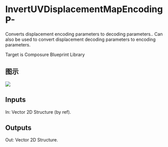 # InvertUVDisplacementMapEncodingP-

Converts displacement encoding parameters to decoding parameters.. Can also be used to convert displacement decoding parameters to encoding parameters.

Target is Composure Blueprint Library

## 图示

![]($-20221218-18292534.png)

## Inputs

In: Vector 2D Structure (by ref).  

## Outputs

Out: Vector 2D Structure.

